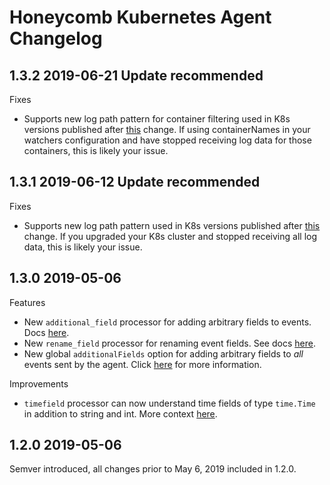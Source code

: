 # Honeycomb Kubernetes Agent Changelog

## 1.3.2 2019-06-21 Update recommended

Fixes

- Supports new log path pattern for container filtering used in K8s versions published after [this](https://github.com/kubernetes/kubernetes/pull/74441) change. If using containerNames in your watchers configuration and have stopped receiving log data for those containers, this is likely your issue.

## 1.3.1 2019-06-12 Update recommended

Fixes

- Supports new log path pattern used in K8s versions published after [this](https://github.com/kubernetes/kubernetes/pull/74441) change. If you upgraded your K8s cluster and stopped receiving all log data, this is likely your issue.

## 1.3.0 2019-05-06

Features

- New `additional_field` processor for adding arbitrary fields to events. Docs [here](https://github.com/honeycombio/honeycomb-kubernetes-agent/blob/master/docs/configuration-reference.md#additional_fields).
- New `rename_field` processor for renaming event fields. See docs [here](https://github.com/honeycombio/honeycomb-kubernetes-agent/blob/master/docs/configuration-reference.md#rename_field).
- New global `additionalFields` option for adding arbitrary fields to _all_ events sent by the agent. Click [here](https://github.com/honeycombio/honeycomb-kubernetes-agent/blob/master/docs/configuration-reference.md#additionalfields) for more information.

Improvements

- `timefield` processor can now understand time fields of type `time.Time` in addition to string and int. More context [here](https://github.com/honeycombio/honeycomb-kubernetes-agent/issues/35).

## 1.2.0 2019-05-06

Semver introduced, all changes prior to May 6, 2019 included in 1.2.0.
